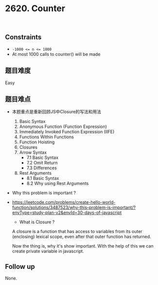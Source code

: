 # 2620. Counter
</br>

## Constraints
- `-1000 <= n <= 1000`
- At most 1000 calls to counter() will be made

## 题目难度
Easy

## 题目难点
- 本题重点是重新回顾JS中Closure的写法和用法
    1. Basic Syntax
    2. Anonymous Function (Function Expression)
    3. Immediately Invoked Function Expression (IIFE)
    4. Functions Within Functions
    5. Function Hoisting
    6. Closures
    7. Arrow Syntax
        - 7.1 Basic Syntax
        - 7.2 Omit Return
        - 7.3 Differences
    8. Rest Arguments
        - 8.1 Basic Syntax
        - 8.2 Why using Rest Arguments
- Why this problem is important ?
- https://leetcode.com/problems/create-hello-world-function/solutions/3487523/why-this-problem-is-important/?envType=study-plan-v2&envId=30-days-of-javascript
    - What is Closure ?

    A closure is a function that has access to variables from its outer (enclosing) lexical scope, even after that outer function has returned.

    Now the thing is, why it's show important.
    With the help of this we can create private variable in javascript.

## Follow up
None.